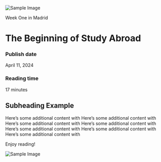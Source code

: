 <div className='header'>

<div className='image-header'>

![Sample Image](https://via.placeholder.com/800x800)

</div>

<div className='title-header'>

<div className='title-subheader'>

Week One in Madrid

</div>

# The Beginning of Study Abroad

<div className='flex flex-row details-container'>

<div className='details'>

### Publish date

April 11, 2024

</div>

<div className='details'>

### Reading time

17 minutes

</div>

</div>

</div>

</div>

<div className='body'>

## Subheading Example

Here’s some additional content with Here’s some additional content with Here’s some additional content with Here’s some additional content with Here’s some additional content with Here’s some additional content with Here’s some additional content with

Enjoy reading!

![Sample Image](https://via.placeholder.com/400x400)

</div>
